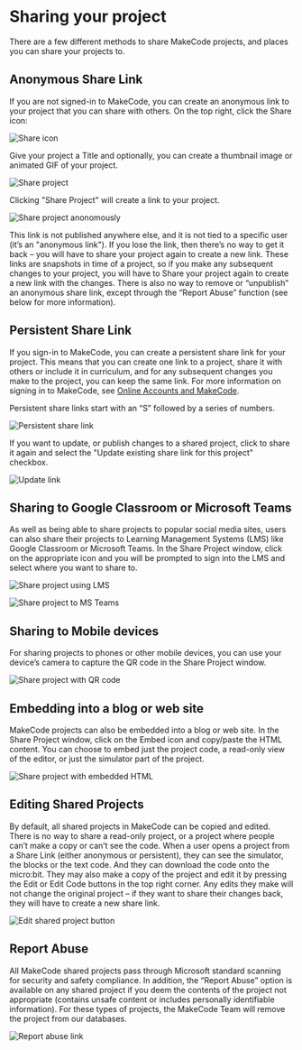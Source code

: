 # Sharing your project

There are a few different methods to share MakeCode projects, and places you can share your projects to.

## Anonymous Share Link

If you are not signed-in to MakeCode, you can create an anonymous link to your project that you can share with others.  On the top right, click the Share icon:

![Share icon](/static/share/share-icon.png)

Give your project a Title and optionally, you can create a thumbnail image or animated GIF of your project.

![Share project](/static/share/share-project.png)

Clicking "Share Project" will create a link to your project.

![Share project anonomously](/static/share/anon-share-link.png)

This link is not published anywhere else, and it is not tied to a specific user (it’s an "anonymous link").  If you lose the link, then there’s no way to get it back – you will have to share your project again to create a new link. These links are snapshots in time of a project, so if you make any subsequent changes to your project, you will have to Share your project again to create a new link with the changes. There is also no way to remove or “unpublish” an anonymous share link, except through the “Report Abuse” function (see below for more information).

## Persistent Share Link

If you sign-in to MakeCode, you can create a persistent share link for your project. This means that you can create one link to a project, share it with others or include it in curriculum, and for any subsequent changes you make to the project, you can keep the same link.  For more information on signing in to MakeCode, see [Online Accounts and MakeCode](https://makecode.microbit.org/share/sign-in).

Persistent share links start with an “S” followed by a series of numbers.

![Persistent share link](/static/share/persist-share-link.png)

If you want to update, or publish changes to a shared project, click to share it again and select the "Update existing share link for this project" checkbox.

![Update link](/static/share/update-link.png)

## Sharing to Google Classroom or Microsoft Teams

As well as being able to share projects to popular social media sites, users can also share their projects to Learning Management Systems (LMS) like Google Classroom or Microsoft Teams.  In the Share Project window, click on the appropriate icon and you will be prompted to sign into the LMS and select where you want to share to.

![Share project using LMS](/static/share/share-lms.png)

![Share project to MS Teams](/static/share/share-teams.png)

## Sharing to Mobile devices

For sharing projects to phones or other mobile devices, you can use your device’s camera to capture the QR code in the Share Project window.

![Share project with QR code](/static/share/share-qr-code.png)

## Embedding into a blog or web site

MakeCode projects can also be embedded into a blog or web site.  In the Share Project window, click on the Embed icon and copy/paste the HTML content.  You can choose to embed just the project code, a read-only view of the editor, or just the simulator part of the project.

![Share project with embedded HTML](/static/share/share-embed.png)

## Editing Shared Projects

By default, all shared projects in MakeCode can be copied and edited. There is no way to share a read-only project, or a project where people can’t make a copy or can’t see the code. When a user opens a project from a Share Link (either anonymous or persistent), they can see the simulator, the blocks or the text code. And they can download the code onto the micro:bit. They may also make a copy of the project and edit it by pressing the Edit or Edit Code buttons in the top right corner. Any edits they make will not change the original project – if they want to share their changes back, they will have to create a new share link.

![Edit shared project button](/static/share/edit-shared-project.png)

## Report Abuse

All MakeCode shared projects pass through Microsoft standard scanning for security and safety compliance. In addition, the “Report Abuse” option is available on any shared project if you deem the contents of the project not appropriate (contains unsafe content or includes personally identifiable information).  For these types of projects, the MakeCode Team will remove the project from our databases. 

![Report abuse link](/static/share/report-abuse.png)
